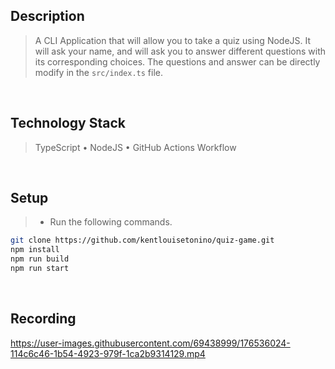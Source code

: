 ## Description
> A CLI Application that will allow you to take a quiz using NodeJS. It will ask your name, and will ask you to answer different questions with its corresponding choices. The questions and answer can be directly modify in the `src/index.ts` file.

<br />

## Technology Stack
> TypeScript • NodeJS • GitHub Actions Workflow

<br />

## Setup
> - Run the following commands.
```bash
git clone https://github.com/kentlouisetonino/quiz-game.git
npm install
npm run build
npm run start
```

<br />

## Recording
https://user-images.githubusercontent.com/69438999/176536024-114c6c46-1b54-4923-979f-1ca2b9314129.mp4
